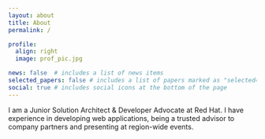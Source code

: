 ```yaml
---
layout: about
title: About
permalink: /

profile:
  align: right
  image: prof_pic.jpg

news: false  # includes a list of news items
selected_papers: false # includes a list of papers marked as "selected={true}"
social: true # includes social icons at the bottom of the page
---
```


I am a Junior Solution Architect & Developer Advocate at Red Hat. I have experience in developing web applications, being a trusted advisor to company partners and presenting at region-wide events.